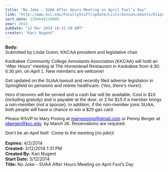 ```yaml
---
title: "No Joke - SUAA After Hours Meeting on April Fool’s Day"
link: "http://www.kcc.edu/FacultyStaff/update/Lists/Announcements/DispForm.aspx?ID=1443"
sort_date: 1394649110000
year: 2014
pubDate: "12 Mar 2014 18:31:50 GMT"
creator: "Kari Nugent"
---
```


<div><b>Body:</b> <div class="ExternalClass0F4D5BF6FCD5442AA365B0C05EA50080">
<div>
<p style="margin:0in 0in 10pt" class="MsoNormal"><span style="font-family:'Arial','sans-serif';font-size:11pt">Submitted by Linda Guinn, KKCAA president and legislative chair</span></p>
<p style="margin:0in 0in 10pt" class="MsoNormal"><span style="font-family:'Arial','sans-serif';font-size:11pt">Kankakee Community College Annuitants Association (KKCAA) will hold an “After Hours” meeting at The Homestead Restaurant in Kankakee from 4:30-6:30 pm. on April 1. New members are welcome!</span></p>
<p style="margin:0in 0in 10pt" class="MsoNormal"><span style="font-family:'Arial','sans-serif';font-size:11pt">Get updated on the SUAA lawsuit and recently filed adverse legislation in Springfield on pensions and retiree healthcare. (Yes, there’s more!). </span></p>
<p style="margin:0in 0in 10pt" class="MsoNormal"><span style="font-family:'Arial','sans-serif';font-size:11pt">Hors d’oeuvres will be served and a cash bar will be available. Cost is $10 (including gratuity) and is payable at the door, or 2 for $15 if a member brings a non-member (not a spouse). In addition, if the non-member joins SUAA, both people will have a chance to win a $25 gas card.</span></p>
<p style="margin:0in 0in 10pt" class="MsoNormal"><span style="font-family:'Arial','sans-serif';font-size:11pt">Please RSVP to Mary Posing at <a href="mailto:maryposing@gmail.com"><font color="#0000ff">maryposing@gmail.com</font></a> or Penny Berger at <a href="mailto:pberger@kcc.edu"><font color="#0000ff">pberger@kcc.edu</font></a> <span> </span>by March 26. Reservations are required.</span></p><span style="font-family:'Arial','sans-serif';font-size:11pt">Don’t be an April fool!<span>  </span>Come to the meeting (no joke)!<br /><br /></span></div></div></div>
<div><b>Expires:</b> 4/2/2014</div>
<div><b>Created:</b> 3/12/2014 1:31 PM</div>
<div><b>Created By:</b> Kari Nugent</div>
<div><b>Start Date:</b> 3/12/2014</div>
<div><b>Title:</b> No Joke - SUAA After Hours Meeting on April Fool’s Day</div>
